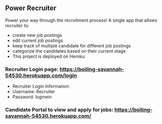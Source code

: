 ## Power Recruiter
Power your way through the recruitment process!
A single app that allows recruiter to:

- create new job postings
- edit current job postings
- keep track of multiple candidate for different job postings
- categorize the candidates based on their current stage
- This project is deployed on Heroku:

### Recruiter Login page: <https://boiling-savannah-54530.herokuapp.com/login>

- Recruiter Login Information:
- Username: Recruiter
- Password: logmein

### Candidate Portal to view and apply for jobs: <https://boiling-savannah-54530.herokuapp.com/>
